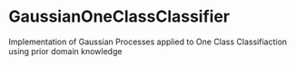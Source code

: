 # GaussianOneClassClassifier

Implementation of Gaussian Processes applied to One Class Classifiaction using prior domain knowledge